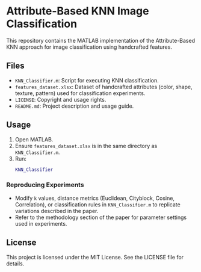 # Attribute-Based KNN Image Classification

This repository contains the MATLAB implementation of the Attribute-Based KNN approach for image classification using handcrafted features.

## Files
- `KNN_Classifier.m`: Script for executing KNN classification.
- `features_dataset.xlsx`: Dataset of handcrafted attributes (color, shape, texture, pattern) used for classification experiments.
- `LICENSE`: Copyright and usage rights.
- `README.md`: Project description and usage guide.

## Usage
1. Open MATLAB.
2. Ensure `features_dataset.xlsx` is in the same directory as `KNN_Classifier.m`.
3. Run:
   ```matlab
   KNN_Classifier
   ```

### Reproducing Experiments
- Modify `k` values, distance metrics (Euclidean, Cityblock, Cosine, Correlation), or classification rules in `KNN_Classifier.m` to replicate variations described in the paper.
- Refer to the methodology section of the paper for parameter settings used in experiments.

## License
This project is licensed under the MIT License. See the LICENSE file for details.
